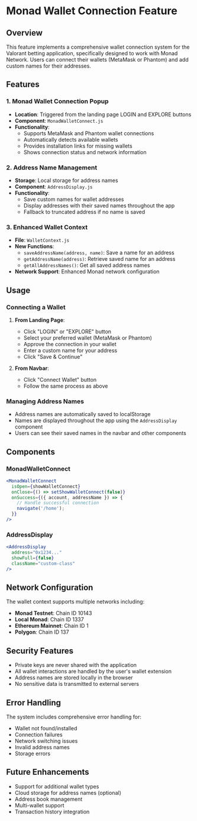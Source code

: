 # Monad Wallet Connection Feature

## Overview

This feature implements a comprehensive wallet connection system for the Valorant betting application, specifically designed to work with Monad Network. Users can connect their wallets (MetaMask or Phantom) and add custom names for their addresses.

## Features

### 1. Monad Wallet Connection Popup
- **Location**: Triggered from the landing page LOGIN and EXPLORE buttons
- **Component**: `MonadWalletConnect.js`
- **Functionality**:
  - Supports MetaMask and Phantom wallet connections
  - Automatically detects available wallets
  - Provides installation links for missing wallets
  - Shows connection status and network information

### 2. Address Name Management
- **Storage**: Local storage for address names
- **Component**: `AddressDisplay.js`
- **Functionality**:
  - Save custom names for wallet addresses
  - Display addresses with their saved names throughout the app
  - Fallback to truncated address if no name is saved

### 3. Enhanced Wallet Context
- **File**: `WalletContext.js`
- **New Functions**:
  - `saveAddressName(address, name)`: Save a name for an address
  - `getAddressName(address)`: Retrieve saved name for an address
  - `getAllAddressNames()`: Get all saved address names
- **Network Support**: Enhanced Monad network configuration

## Usage

### Connecting a Wallet

1. **From Landing Page**:
   - Click "LOGIN" or "EXPLORE" button
   - Select your preferred wallet (MetaMask or Phantom)
   - Approve the connection in your wallet
   - Enter a custom name for your address
   - Click "Save & Continue"

2. **From Navbar**:
   - Click "Connect Wallet" button
   - Follow the same process as above

### Managing Address Names

- Address names are automatically saved to localStorage
- Names are displayed throughout the app using the `AddressDisplay` component
- Users can see their saved names in the navbar and other components

## Components

### MonadWalletConnect
```jsx
<MonadWalletConnect
  isOpen={showWalletConnect}
  onClose={() => setShowWalletConnect(false)}
  onSuccess={({ account, addressName }) => {
    // Handle successful connection
    navigate('/home');
  }}
/>
```

### AddressDisplay
```jsx
<AddressDisplay 
  address="0x1234..." 
  showFull={false} 
  className="custom-class" 
/>
```

## Network Configuration

The wallet context supports multiple networks including:
- **Monad Testnet**: Chain ID 10143
- **Local Monad**: Chain ID 1337
- **Ethereum Mainnet**: Chain ID 1
- **Polygon**: Chain ID 137

## Security Features

- Private keys are never shared with the application
- All wallet interactions are handled by the user's wallet extension
- Address names are stored locally in the browser
- No sensitive data is transmitted to external servers

## Error Handling

The system includes comprehensive error handling for:
- Wallet not found/installed
- Connection failures
- Network switching issues
- Invalid address names
- Storage errors

## Future Enhancements

- Support for additional wallet types
- Cloud storage for address names (optional)
- Address book management
- Multi-wallet support
- Transaction history integration 